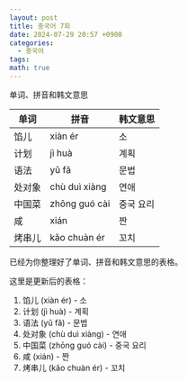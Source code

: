 ```yaml
---
layout: post
title: 중국어 7회
date: 2024-07-29 20:57 +0900
categories:
  - 중국어
tags: 
math: true
---
```



单词、拼音和韩文意思

|单词|拼音|韩文意思|
|---|---|---|
|馅儿|xiàn ér|소|
|计划|jì huà|계획|
|语法|yǔ fǎ|문법|
|处对象|chù duì xiàng|연애|
|中国菜|zhōng guó cài|중국 요리|
|咸|xián|짠|
|烤串儿|kǎo chuàn ér|꼬치|

已经为你整理好了单词、拼音和韩文意思的表格。

这里是更新后的表格：

1. 馅儿 (xiàn ér) - 소
2. 计划 (jì huà) - 계획
3. 语法 (yǔ fǎ) - 문법
4. 处对象 (chù duì xiàng) - 연애
5. 中国菜 (zhōng guó cài) - 중국 요리
6. 咸 (xián) - 짠
7. 烤串儿 (kǎo chuàn ér) - 꼬치 ​